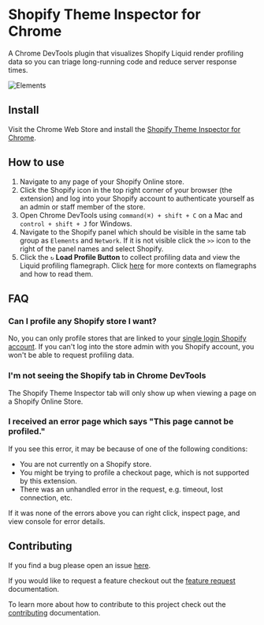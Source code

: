 # Shopify Theme Inspector for Chrome

A Chrome DevTools plugin that visualizes Shopify Liquid render profiling data so you can triage long-running code and reduce server response times.

![Elements](https://user-images.githubusercontent.com/4837696/70237825-018e5780-1736-11ea-9fda-3691e73abf28.png)

## Install
Visit the Chrome Web Store and install the [Shopify Theme Inspector for Chrome](https://chrome.google.com/webstore/detail/shopify-theme-inspector-f/fndnankcflemoafdeboboehphmiijkgp).

## How to use
1. Navigate to any page of your Shopify Online store.
1. Click the Shopify icon in the top right corner of your browser (the extension) and log into your Shopify account to authenticate yourself as an admin or staff member of the store.
2. Open Chrome DevTools using `command(⌘) + shift + C` on a Mac and `control + shift + J` for Windows.
3. Navigate to the Shopify panel which should be visible in the same tab group as `Elements` and `Network`. If it is not visible click the `>>` icon to the right of the panel names and select Shopify.
4. Click the `↻` **Load Profile Button** to collect profiling data and view the Liquid profiling flamegraph. Click [here](http://www.brendangregg.com/FlameGraphs/cpuflamegraphs.html#Description) for more contexts on flamegraphs and how to read them.

## FAQ
### Can I profile any Shopify store I want?
No, you can only profile stores that are linked to your [single login Shopify account](https://help.shopify.com/en/manual/your-account/logging-in/sso-migration-guide). If you can't log into the store admin with you Shopify account, you won't be able to request profiling data.

### I'm not seeing the Shopify tab in Chrome DevTools
The Shopify Theme Inspector tab will only show up when viewing a page on a Shopify Online Store.

### I received an error page which says "This page cannot be profiled."

If you see this error, it may be because of one of the following conditions:
  * You are not currently on a Shopify store.
  * You might be trying to profile a checkout page, which is not supported by this extension.
  * There was an unhandled error in the request, e.g. timeout, lost connection, etc.

If it was none of the errors above you can right click, inspect page, and view console for error details.

## Contributing
If you find a bug please open an issue [here](https://github.com/Shopify/shopify-devtools/issues/new).

If you would like to request a feature checkout out the [feature request](https://github.com/Shopify/shopify-devtools/blob/master/FEATURE_REQUEST.md) documentation.

To learn more about how to contribute to this project check out the [contributing](https://github.com/Shopify/shopify-devtools/blob/master/CONTRIBUTING.md) documentation.

